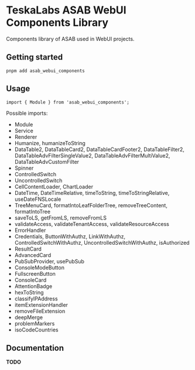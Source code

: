 # TeskaLabs ASAB WebUI Components Library

Components library of ASAB used in WebUI projects.

## Getting started

```
pnpm add asab_webui_components
```

## Usage

```
import { Module } from 'asab_webui_components';
```

Possible imports:

- Module
- Service
- Renderer
- Humanize, humanizeToString
- DataTable2, DataTableCard2, DataTableCardFooter2, DataTableFilter2, DataTableAdvFilterSingleValue2, DataTableAdvFilterMultiValue2, DataTableAdvCustomFilter
- Spinner
- ControlledSwitch
- UncontrolledSwitch
- CellContentLoader, ChartLoader
- DateTime, DateTimeRelative, timeToString, timeToStringRelative, useDateFNSLocale
- TreeMenuCard, formatIntoLeafFolderTree, removeTreeContent, formatIntoTree
- saveToLS, getFromLS, removeFromLS
- validateAccess, validateTenantAccess, validateResourceAccess
- ErrorHandler
- Credentials, ButtonWithAuthz, LinkWithAuthz, ControlledSwitchWithAuthz, UncontrolledSwitchWithAuthz, isAuthorized
- ResultCard
- AdvancedCard
- PubSubProvider, usePubSub
- ConsoleModeButton
- FullscreenButton
- ConsoleCard
- AttentionBadge
- hexToString
- classifyIPAddress
- itemExtensionHandler
- removeFileExtension
- deepMerge
- problemMarkers
- isoCodeCountries

## Documentation

**TODO**
